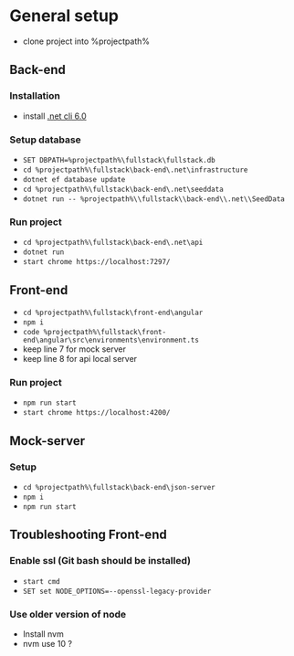 # General setup
- clone project into %projectpath%

## Back-end

### Installation
- install [.net cli 6.0](https://download.visualstudio.microsoft.com/download/pr/68ff350e-8b8d-4249-8678-570d5025f8e3/2178c63b5572b6016647525b53aa75b5/dotnet-sdk-6.0.420-win-x64.exe)

### Setup database
- `SET DBPATH=%projectpath%\fullstack\fullstack.db`
- `cd %projectpath%\fullstack\back-end\.net\infrastructure`
- `dotnet ef database update`
- `cd %projectpath%\fullstack\back-end\.net\seeddata`
- `dotnet run -- %projectpath%\\fullstack\\back-end\\.net\\SeedData`

### Run project
- `cd %projectpath%\fullstack\back-end\.net\api`
- `dotnet run`
- `start chrome https://localhost:7297/`

## Front-end

- `cd %projectpath%\fullstack\front-end\angular`
- `npm i`
- `code %projectpath%\fullstack\front-end\angular\src\environments\environment.ts`
- keep line 7 for mock server
- keep line 8 for api local server

### Run project
- `npm run start`
- `start chrome https://localhost:4200/`

## Mock-server

### Setup
- `cd %projectpath%\fullstack\back-end\json-server`
- `npm i`
- `npm run start`

## Troubleshooting Front-end

### Enable ssl (Git bash should be installed)
- `start cmd`
- `SET set NODE_OPTIONS=--openssl-legacy-provider`

### Use older version of node
- Install nvm
- nvm use 10 ?
